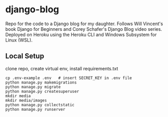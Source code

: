 # django-blog

Repo for the code to a Django blog for my daughter. Follows Will Vincent's book Django for Beginners and Corey Schafer's Django Blog video series. Deployed on Heroku using the Heroku CLI and Windows Subsystem for Linux (WSL).


## Local Setup

clone repo, create virtual env, install requirements.txt

```
cp .env-example .env   # insert SECRET_KEY in .env file
python manage.py makemigrations
python manage.py migrate
python manage.py createsuperuser
mkdir media
mkdir media/images
python manage.py collectstatic
python manage.py runserver
```
